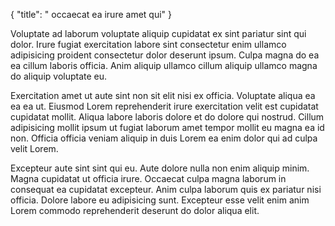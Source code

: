 {
  "title": " occaecat ea irure amet qui"
}

Voluptate ad laborum voluptate aliquip cupidatat ex sint pariatur sint qui dolor. Irure fugiat exercitation labore sint consectetur enim ullamco adipisicing proident consectetur dolor deserunt ipsum. Culpa magna do ea ea cillum laboris officia. Anim aliquip ullamco cillum aliquip ullamco magna do aliquip voluptate eu.

Exercitation amet ut aute sint non sit elit nisi ex officia. Voluptate aliqua ea ea ea ut. Eiusmod Lorem reprehenderit irure exercitation velit est cupidatat cupidatat mollit. Aliqua labore laboris dolore et do dolore qui nostrud. Cillum adipisicing mollit ipsum ut fugiat laborum amet tempor mollit eu magna ea id non. Officia officia veniam aliquip in duis Lorem ea enim dolor qui ad culpa velit Lorem.

Excepteur aute sint sint qui eu. Aute dolore nulla non enim aliquip minim. Magna cupidatat ut officia irure. Occaecat culpa magna laborum in consequat ea cupidatat excepteur. Anim culpa laborum quis ex pariatur nisi officia. Dolore labore eu adipisicing sunt. Excepteur esse velit enim anim Lorem commodo reprehenderit deserunt do dolor aliqua elit.